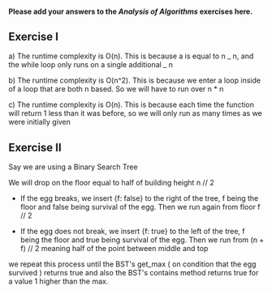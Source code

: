 #### Please add your answers to the **_Analysis of Algorithms_** exercises here.

## Exercise I

a) The runtime complexity is O(n). This is because a is equal to n _ n, and the while loop only runs on a single additional _ n

b) The runtime complexity is O(n^2). This is because we enter a loop inside of a loop that are both n based. So we will have to run over n \* n

c) The runtime complexity is O(n). This is because each time the function will return 1 less than it was before, so we will only run as many times as we were initially given

## Exercise II

Say we are using a Binary Search Tree

We will drop on the floor equal to half of building height n // 2

- If the egg breaks, we insert {f: false} to the right of the tree, f being the floor and false being survival of the egg. Then we run again from floor f // 2

- If the egg does not break, we insert {f: true} to the left of the tree, f being the floor and true being survival of the egg. Then we run from (n + f) // 2 meaning half of the point between middle and top

we repeat this process until the BST's get_max ( on condition that the egg survived ) returns true and also the BST's contains method returns true for a value 1 higher than the max.
